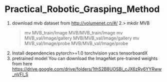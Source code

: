 # Practical_Robotic_Grasping_Method
1. download mvb dataset from http://volumenet.cn/#/
2.> mkdir MVB
   > mv MVB_train/Image       MVB/MVB_train/Image
   > mv MVB_val/Image/gallery MVB/MVB_val/Image/gallery
   > mv MVB_val/Image/probe   MVB/MVB_val/Image/probe
3. Install dependencies
     pytorch>=1.0
     torchvision
     yacs
     tensorboardX
4. pretrained model
   You can download the ImageNet pre-trained weights from here
   https://drive.google.com/drive/folders/1thS2B8UOSBi_cJX6zRy6YYRww_nVFI_S
